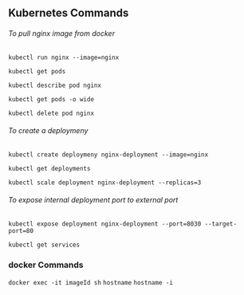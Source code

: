 ## Kubernetes Commands

###### To pull nginx image from docker

`kubectl run nginx --image=nginx`

`kubectl get pods`

`kubectl describe pod nginx`

`kubectl get pods -o wide`

`kubectl delete pod nginx`

###### To create a deploymeny
`kubectl create deploymeny nginx-deployment --image=nginx`

`kubectl get deployments`

`kubectl scale deployment nginx-deployment --replicas=3`

###### To expose internal deployment port to external port
`kubectl expose deployment nginx-deployment --port=8030 --target-port=80`

`kubectl get services`

### docker Commands
`docker exec -it imageId sh`
`hostname`
`hostname -i`
